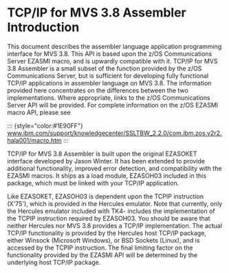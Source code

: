 TCP/IP for MVS 3.8 Assembler Introduction
=========================================

This document describes the assembler language application programming
interface for MVS 3.8. This API is based upon the z/OS Communications
Server EZASMI macro, and is upwardly compatible with it. TCP/IP for MVS
3.8 Assembler is a small subset of the function provided by the z/OS
Communications Server, but is sufficient for developing fully functional
TCP/IP applications in assembler language on MVS 3.8. The information
provided here concentrates on the differences between the two
implementations. Where appropriate, links to the z/OS Communications
Server API will be provided. For complete information on the z/OS EZASMI
macro API, please see

::: {style="color:#1E90FF"}
www.ibm.com/support/knowledgecenter/SSLTBW_2.2.0/com.ibm.zos.v2r2.hala001/macro.htm
:::

TCP/IP for MVS 3.8 Assembler is built upon the original EZASOKET
interface developed by Jason Winter. It has been extended to provide
additional functionality, improved error detection, and compatibility
with the EZASMI macros. It ships as a load module, EZASOH03 included in
this package, which must be linked with your TCP/IP application.

Like EZASOKET, EZASOH03 is dependent upon the TCPIP instruction
(X\'75\'), which is provided in the Hercules emulator. Note that
currently, only the Hercules emulator included with TK4- includes the
implementation of the TCPIP instruction required by EZASOH03. You should
be aware that neither Hercules nor MVS 3.8 provides a TCP/IP
implementation. The actual TCP/IP functionality is provided by the
Hercules host TCP/IP package, either Winsock (Microsoft Windows), or BSD
Sockets (Linux), and is accessed by the TCPIP instruction. The final
limiting factor on the functionality provided by the EZASMI API will be
determined by the underlying host TCP/IP package.
